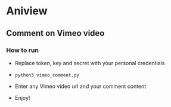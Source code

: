 # Aniview
## Comment on Vimeo video

### How to run 
- Replace token, key and secret with your personal credentials
- ```python3 vimeo_comment.py```

- Enter any Vimeo video url and your comment content
- Enjoy!

